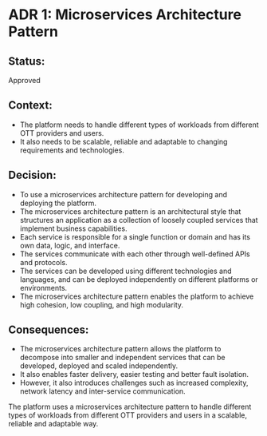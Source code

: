 # ADR 1: Microservices Architecture Pattern

## Status: 
Approved

## Context:
- The platform needs to handle different types of workloads from different OTT providers and users. 
- It also needs to be scalable, reliable and adaptable to changing requirements and technologies.

## Decision: 

- To use a microservices architecture pattern for developing and deploying the platform. 
- The microservices architecture pattern is an architectural style that structures an application as a collection of loosely coupled services that implement business capabilities. 
- Each service is responsible for a single function or domain and has its own data, logic, and interface. 
- The services communicate with each other through well-defined APIs and protocols. 
- The services can be developed using different technologies and languages, and can be deployed independently on different platforms or environments. 
- The microservices architecture pattern enables the platform to achieve high cohesion, low coupling, and high modularity.

## Consequences: 

- The microservices architecture pattern allows the platform to decompose into smaller and independent services that can be developed, deployed and scaled independently. 
- It also enables faster delivery, easier testing and better fault isolation. 
- However, it also introduces challenges such as increased complexity, network latency and inter-service communication.

The platform uses a microservices architecture pattern to handle different types of workloads from different OTT providers and users in a scalable, reliable and adaptable way.